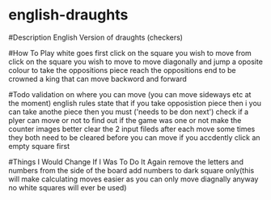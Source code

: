# english-draughts
#Description
English Version of draughts (checkers)

#How To Play
white goes first
click on the square you wish to move from
click on the square you wish to move to
move diagonally and jump a oposite colour to take the oppositions piece
reach the oppositions end to be crowned a king that can move backword and forward

#Todo
validation on where you can move (you can move sideways etc  at the moment)
english rules state that if you take opposistion piece then i you can take anothe piece then you must ('needs to be don next')
check if a plyer can move or not to find out if the game was one or not
make the counter images better
clear the 2 input fileds after each move some times they both need to be cleared before you can move if you accdently
click an empty square first

#Things I Would Change If I Was To Do It Again
remove the letters and numbers from the side of the board
add numbers to dark square only(this will make calculating moves easier as you can only move diagnally anyway no
white squares will ever be used)

